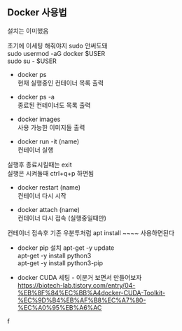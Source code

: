 Docker 사용법
-------------------

설치는 이미했음

초기에 이세팅 해줘야지 sudo 안써도돼   
sudo usermod -aG docker $USER   
sudo su - $USER

- docker ps  
현재 실행중인 컨테이너 목록 출력
- docker ps -a   
종료된 컨테이너도 목록 출력
  
- docker images   
사용 가능한 이미지들 출력
  
- docker run -it (name)   
컨테이너 실행
  
실행후 종료시킬때는 exit   
실행은 시켜둘때 ctrl+q+p 하면됨

- docker restart (name)   
컨테이너 다시 시작
  
- docker attach (name)   
컨테이너 다시 접속 (실행중일때만)
  
컨테이너 접속후 기존 우분투처럼 apt install ~~~~ 사용하면된다

- docker pip 설치
apt-get -y update   
apt-get -y install python3   
apt-get -y install python3-pip


- docker CUDA 세팅 - 이분거 보면서 만들어보자   
https://biotech-lab.tistory.com/entry/04-%EB%8F%84%EC%BB%A4docker-CUDA-Toolkit-%EC%9D%B4%EB%AF%B8%EC%A7%80-%EC%A0%95%EB%A6%AC
  
f